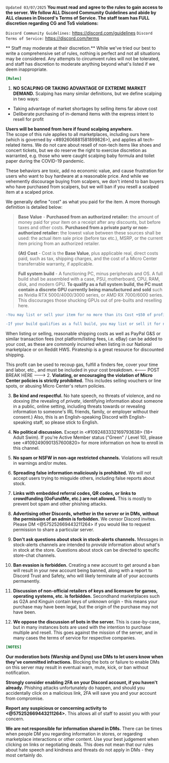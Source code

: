 `Updated 03/07/2025`
**You must read and agree to the rules to gain access to the server.**
**We follow ALL Discord Community Guidelines and abide by ALL clauses in Discord's Terms of Service. The staff team has FULL discretion regarding CG and ToS violations:**

   `Discord Community Guidelines:` https://discord.com/guidelines
   `Discord Terms of Service:` https://discord.com/terms

** Staff may moderate at their discretion.** While we've tried our best to write a comprehensive set of rules, nothing is perfect and not all situations may be considered. Any attempts to circumvent rules will not be tolerated, and staff has discretion to moderate anything beyond what's listed if we deem inappropriate.

```ini
[Rules]
```
1. **NO SCALPING OR TAKING ADVANTAGE OF EXTREME MARKET DEMAND.** 
Scalping has many similar definitions, but we define scalping in two ways:
* Taking advantage of market shortages by selling items far above cost
* Deliberate purchasing of in-demand items with the express intent to resell for profit

**Users will be banned from here if found scalping anywhere.**  
The scope of this rule applies to all marketplaces, including ours here (which is governed by <#892606881581899826>), and applies all tech-related items. We do not care about resell of non-tech items like shoes and concert tickets, but we do reserve the right to exercise discretion as warranted, e.g. those who were caught scalping baby formula and toilet paper during the COVID-19 pandemic.

These behaviors are toxic, add no economic value, and cause frustration for users who want to buy hardware at a reasonable price. And while we vehemently discourage buying from scalpers, we don't intend to ban buyers who have purchased from scalpers, but we will ban if you resell a scalped item at a scalped price.

We generally define "cost" as what you paid for the item. A more thorough definition is detailed below:
> **Base Value** -
> __Purchased from an authorized retailer:__ the amount of money paid for your item on a receipt after any discounts, but before taxes and other costs.
> __Purchased from a private party or non-authorized retailer:__ the lowest value between these sources shall be used: the actual item sale price (before tax etc.), MSRP, or the current item pricing from an authorized retailer.
> 
> **(At) Cost** - Cost is the **Base Value**, plus applicable real, direct costs paid, such as tax, shipping charges, and the cost of a Micro Center transferrable warranty, if applicable.
> 
> **Full system build** - A functioning PC, minus peripherals and OS. A full build shall be assembled with a case, PSU, motherboard, CPU, RAM, disk, and modern GPU. **To qualify as a full system build, the PC must contain a discrete GPU currently being manufactured and sold** such as Nvidia RTX 5000/4000/3000 series, or AMD RX 7000/6000 series. This discourages those shucking GPUs out of pre-builts and reselling here.

```diff
-You may list or sell your item for no more than its Cost +$50 of profit, no matter the marketplace.
```
```diff
-If your build qualifies as a full build, you may list or sell it for no more than its cost +$200 of profit/build fees. Exception - legitmate business entities may continue pricing via your regular business channels as you wish, but any listings here must conform to the cost +$200 cap.
```
When listing or selling, reasonable shipping costs as well as PayPal G&S or similar transaction fees (not platform/listing fees, i.e. eBay) can be added to your cost, as these are commonly incurred when listing in our National marketplace or on Reddit HWS. Pirateship is a great resource for discounted shipping.

This profit can be used to recoup gas, fulfill a finders fee, cover your time and labor, etc., and must be included in your cost breakdown.
<--- POST BREAK HERE --->
2. **Violating, or encouraging the violation of Micro Center policies is strictly prohibited.** This includes selling vouchers or line spots, or abusing Micro Center's return policies.

3. **Be kind and respectful.** No hate speech, no threats of violence, and no doxxing (the revealing of *private*, identifying information about someone in a public, online setting, including threats towards or revealing information to someone's IRL friends, family, or employer without their consent.) Also, this is an English-speaking Discord with English-speaking staff, so please stick to English.

4. **No political discussion.** Except in <#1092483332169793638> (18+ Adult Swim). If you're Active Member status ("Green" / Level 10), please see <#1092490901357600820> for more information on how to enroll in this channel.

5. **No spam or NSFW in non-age restricted channels.** Violations will result in warnings and/or mutes.

6. **Spreading false information __maliciously__ is prohibited.** We will not accept users trying to misguide others, including false reports about stock.

7. **Links with embedded referral codes, QR codes, or links to crowdfunding (GoFundMe, etc.) are not allowed.** This is mostly to prevent bot spam and other phishing attacks.

8. **Advertising other Discords, whether in the server or in DMs, without the permission of an admin is forbidden.** We censor Discord invites. Please DM <@575252669443211264> if you would like to request permission to share a particular server.

9. **Don't ask questions about stock in stock-alerts channels.** Messages in stock-alerts channels are intended to *provide* information about what's in stock at the store. Questions about stock can be directed to specific store-chat channels.

10. **Ban evasion is forbidden.** Creating a new account to get around a ban will result in your new account being banned, along with a report to Discord Trust and Safety, who will likely terminate all of your accounts permanently.

11. **Discussion of non-official retailers of keys and licensure for games, operating systems, etc. is forbidden.** Secondhand marketplaces such as G2A and Kinguin contain keys of unknown origin - this means your purchase may have been legal, but the origin of the purchase may not have been.

12. **We oppose the discussion of bots in the server.** This is case-by-case, but in many instances bots are used with the intention to purchase multiple and resell. This goes against the mission of the server, and in many cases the terms of service for respective companies. 
```ini
[NOTES]
```
**Our moderation bots (Warship and Dyno) use DMs to let users know when they've committed infractions.** Blocking the bots or failure to enable DMs on this server may result in eventual warn, mute, kick, or ban without notification.

**Strongly consider enabling 2FA on your Discord account, if you haven't already.** Phishing attacks unfortunately do happen, and should you accidentally click on a malicious link, 2FA will save you and your account from compromise.

**Report any suspicious or concerning activity to <@575252669443211264>.** This allows all of staff to assist you with your concern.

**We are not responsible for information shared in DMs.** There can be times when people DM you regarding information in stores, or regarding marketplace interactions or other content. Use your best judgement when clicking on links or negotiating deals. This does not mean that our rules about hate speech and kindness and threats do not apply in DMs - they most certainly do.